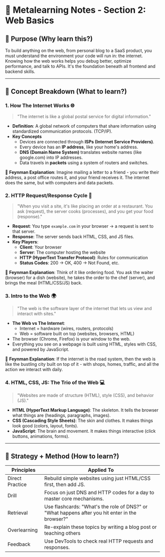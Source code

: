 # 📘 Metalearning Notes - Section 2: Web Basics

## 🎯 Purpose (Why learn this?)

To build anything on the web, from personal blog to a SaaS product, you must understand the environment your code will run in: the internet. Knowing how the web works helps you debug better, optimize performance, and talk to APIs. It's the foundation beneath all frontend and backend skills.

---

## 🧠 Concept Breakdown (What to learn?)

### 1. How The Internet Works 🌐

> "The internet is like a global postal service for digital information."

- **Definition**: A global network of computers that share information using standardized communication protocols. (TCP/IP).
- **Key Concepts**
  - Devices are connected through **ISPs (Internet Service Providers)**.
  - Every device has an **IP address**, like your home's address.
  - **DNS (Domain Name System)** translates website names (like google.com) into IP addresses.
  - Data travels in **packets** using a system of routers and switches.

🧪 **Feynman Explanation**: Imagine mailing a letter to a friend - you write their address, a post office routes it, and your friend receives it. The internet does the same, but with computers and data packets.

### 2. HTTP Request/Response Cycle 🔁

> "When you visit a site, it's like placing an order at a restaurant. You ask (request), the server cooks (processes), and you get your food (response)."

- **Request**: You type `example.com` in your browser → a request is sent to that server.
- **Response**: The server sends back HTML, CSS, and JS files.
- **Key Players**:
  - **Client**: Your browser
  - **Server**: The computer hosting the website
  - **HTTP (HyperText Transfer Protocol)**: Rules for communication
  - **Status Codes**: 200 → OK, 400 → Not Found, etc.

🧪 **Feynman Explanation**: Think of it like ordering food. You ask the waiter (browser) for a dish (website), he takes the order to the chef (server), and brings the meal (HTML/CSS/JS) back.

### 3. Intro to the Web 🌍

> "The web is the software layer of the internet that lets us view and interact with sites."

- **The Web vs The Internet**:
  - Internet = hardware (wires, routers, protocols)
  - Web = software built on top (websites, browsers, HTML)
- The browser (Chrome, Firefox) is your window to the web.
- Everything you see on a webpage is built using HTML, styles with CSS, and powered by JavaScript.
  
🧪 **Feynman Explanation**: If the internet is the road system, then the web is like the bustling city built on top of it - with shops, homes, traffic, and all the action we interact with daily.

### 4. HTML, CSS, JS: The Trio of the Web 💻

> "Websites are made of structure (HTML), style (CSS), and behavior (JS)."

- **HTML (HyperText Markup Language)**: The skeleton. It tells the browser what things are (headings, paragraphs, images).
- **CSS (Cascading Style Sheets)**: The skin and clothes. It makes things look good (colors, layout, fonts).
- **JavaScript**: The brain and movement. It makes things interactive (click buttons, animations, forms).

---

## 🧰 Strategy + Method (How to learn?)

|Principles|Applied To|
|----------|----------|
|Direct Practice|Rebuild simple websites using just HTML/CSS first, then add JS.|
|Drill|Focus on just DNS and HTTP codes for a day to master core mechanisms.
|Retrieval|Use flashcards: "What's the role of DNS?" or "What happens after you hit enter in the browser?"|
|Overlearning|Re-explain these topics by writing a blog post or teaching others|
|Feedback|Use DevTools to check real HTTP requests and responses.|